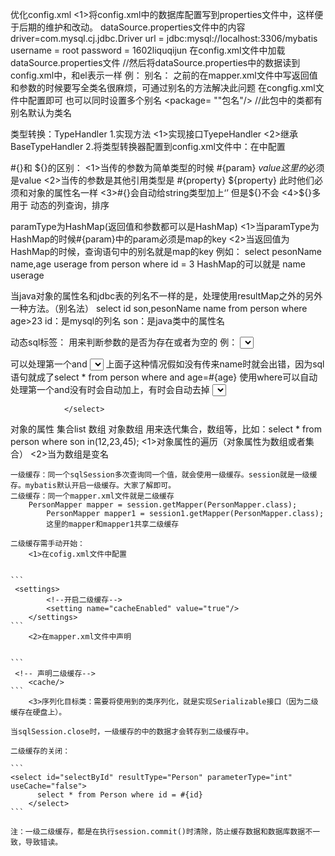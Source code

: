 


优化config.xml
    <1>将config.xml中的数据库配置写到properties文件中，这样便于后期的维护和改动。
         dataSource.properties文件中的内容
            driver=com.mysql.cj.jdbc.Driver
            url = jdbc:mysql://localhost:3306/mybatis
            username = root
            password = 1602liquqijun
         在config.xml文件中加载dataSource.properties文件
         <configuration>
            <properties source="dataSourcs.properties"/>
            //然后将dataSource.properties中的数据读到config.xml中，和el表示一样
            例： <property name="driver" value="${driver}"/>
         </configuration>
别名：
    之前的在mapper.xml文件中写返回值和参数的时候要写全类名很麻烦，可通过别名的方法解决此问题
    在congfig.xml文件中配置即可
    <configuration>
         <TypeAliases>
            <typeAlias type="enitry.Person" alias="Person"/>
         </TypeAliases>
         也可以同时设置多个别名
         <TypeAliases>
            <package= ""包名"/>  //此包中的类都有别名默认为类名
         </TypeAliases>
    </configuration>
    
类型转换：TypeHandler
    1.实现方法
        <1>实现接口TyepeHandler
        <2>继承BaseTypeHandler
    2.将类型转换器配置到config.xml文件中：在<configuration></configuration>中配置
    
#{}和 ${}的区别：
    <1>当传的参数为简单类型的时候  #{param}  ${value} 这里的$必须是value
    <2>当传的参数是其他引用类型是 #{property} ${property}  此时他们必须和对象的属性名一样
    <3>#{}会自动给string类型加上‘’  但是${}不会
    <4>${}多用于 动态的列查询，排序
    
paramType为HashMap(返回值和参数都可以是HashMap)
<1>当paramType为HashMap的时候#{param}中的param必须是map的key
<2>当返回值为HashMap的时候，查询语句中的别名就是map的key
    例如：  select  pesonName name,age userage from person where  id = 3  HashMap的可以就是 name   userage

当java对象的属性名和jdbc表的列名不一样的是，处理使用resultMap之外的另外一种方法。（别名法）
 select id son,pesonName name from person where age>23
 id：是mysql的列名  son：是java类中的属性名 
 
 
 动态sql标签：
 <if></if>
    用来判断参数的是否为存在或者为空的
    例：
        <!---使用if   where标签-->
            <select id="selectByAAndNameWithIf" parameterType="HashMap" resultType="Person">
                select * from person where
                <if test="age!=null and name!=null and name!='' and age>0">
                    pesonName=#{name} and age=#{age}
                </if>
             </select>
             
 <where></where> 可以处理第一个and
         <select id="selectByAAndNameWithIf" parameterType="HashMap" resultType="Person">
                select * from person where
                <if test="and name!=null and name!='' ">
                    pesonName=#{name} 
                </if>
               <if test="age!=null  and age>0">
                   and age=#{age}
               </if>
            </select>
            上面子这种情况假如没有传来name时就会出错，因为sql语句就成了select * from person where  and age=#{age}
            使用where可以自动处理第一个and没有时会自动加上，有时会自动去掉
             <select id="selectByAAndNameWithIf" parameterType="HashMap" resultType="Person">
                    select * from person
                   <where>
                       <if test="name!=null and name!=''">
                           pesonName=#{name}
                       </if>
                       <if test="age!=null  and age>0">
                           and  age=#{age}
                       </if>
                   </where>
            
                </select>

 <foreach><foreach>  对象的属性   集合list  数组  对象数组
   用来迭代集合，数组等，比如：select * from person where son in(12,23,45);
    <1>对象属性的遍历（对象属性为数组或者集合） 
    <2>当为数组是变名
    
    
    
    
    
    
    
    
    
    
    
    
    
    
    
    
    一级缓存：同一个sqlSession多次查询同一个值，就会使用一级缓存。session就是一级缓存。mybatis默认开启一级缓存。大家了解即可。
    二级缓存：同一个mapper.xml文件就是二级缓存
    	PersonMapper mapper = session.getMapper(PersonMapper.class);
            PersonMapper mapper1 = session1.getMapper(PersonMapper.class);
            这里的mapper和mapper1共享二级缓存
    
    二级缓存需手动开始：
    	<1>在cofig.xml文件中配置
    		
    
    ```
     <settings>
            <!--开启二级缓存-->
            <setting name="cacheEnabled" value="true"/>
        </settings>
    ```
    	<2>在mapper.xml文件中声明
    	
    
    ```
     <!-- 声明二级缓存-->
        <cache/>
    ```
    	<3>序列化目标类：需要将使用到的类序列化，就是实现Serializable接口（因为二级缓存在硬盘上）。
    
    当sqlSession.close时，一级缓存的中的数据才会转存到二级缓存中。
    
    二级缓存的关闭：
    
    ```
    <select id="selectById" resultType="Person" parameterType="int" useCache="false"> 
          select * from Person where id = #{id}
        </select>
    ```
    
    注：一级二级缓存，都是在执行session.commit()时清除，防止缓存数据和数据库数据不一致，导致错读。
    	
